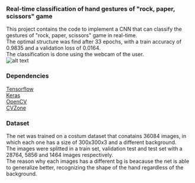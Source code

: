 ### Real-time classification of hand gestures of "rock, paper, scissors" game
This project contains the code to implement a CNN that can classify the gestures of "rock, paper, scissors" game in real-time.  
The optimal structure was find after 33 epochs, with a train accuracy of 0.9835 and a validation loss of 0.0164.   
The classification is done using the webcam of the user.  
![alt text](https://github.com/AndreaFilippini/rock_paper_scissors_classifier/blob/main/final_result/result.gif?raw=true)

### Dependencies
[Tensorflow](https://www.tensorflow.org/)  
[Keras](https://keras.io/)  
[OpenCV](https://opencv.org/)  
[CVZone](https://www.computervision.zone/)  

### Dataset
The net was trained on a costum dataset that conatains 36084 images, in which each one has a size of 300x300x3 and a different background.  
The images were splitted in a train set, validation test and test set with a 28764, 5856 and 1464 images respectively.  
The reason why each images has a different bg is beacause the net is able to generalize better, recognizing the shape of the hand regardless of the background.
